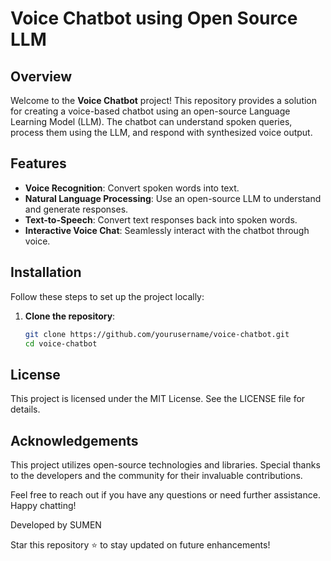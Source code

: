 # Voice Chatbot using Open Source LLM

## Overview
Welcome to the **Voice Chatbot** project! This repository provides a solution for creating a voice-based chatbot using an open-source Language Learning Model (LLM). The chatbot can understand spoken queries, process them using the LLM, and respond with synthesized voice output.

## Features
- **Voice Recognition**: Convert spoken words into text.
- **Natural Language Processing**: Use an open-source LLM to understand and generate responses.
- **Text-to-Speech**: Convert text responses back into spoken words.
- **Interactive Voice Chat**: Seamlessly interact with the chatbot through voice.

## Installation
Follow these steps to set up the project locally:

1. **Clone the repository**:
   ```bash
   git clone https://github.com/yourusername/voice-chatbot.git
   cd voice-chatbot
## License
This project is licensed under the MIT License. See the LICENSE file for details.

## Acknowledgements
This project utilizes open-source technologies and libraries. Special thanks to the developers and the community for their invaluable contributions.

Feel free to reach out if you have any questions or need further assistance. Happy chatting!

Developed by SUMEN

Star this repository ⭐ to stay updated on future enhancements!
